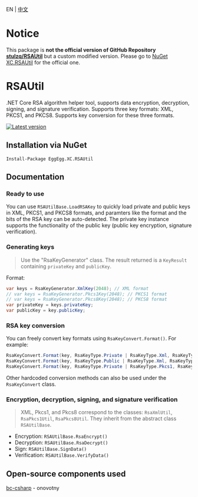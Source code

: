 EN | [中文](README_Chinese.md)

# Notice

This package is **not the official version of GitHub Repository [stulzq/RSAUtil](https://github.com/stulzq/RSAUtil)** but a custom modified version. Please go to [NuGet XC.RSAUtil](https://www.nuget.org/packages/XC.RSAUtil) for the official one.

# RSAUtil
.NET Core RSA algorithm helper tool, supports data encryption, decryption, signing, and signature verification. Supports three key formats: XML, PKCS1, and PKCS8. Supports key conversion for these three formats.

[![Latest version](https://img.shields.io/nuget/v/EggEgg.XC.RSAUtil.svg?style=flat-square)](https://www.nuget.org/packages/EggEgg.XC.RSAUtil/)

## Installation via NuGet
````shell
Install-Package EggEgg.XC.RSAUtil
````

## Documentation

### Ready to use

You can use `RSAUtilBase.LoadRSAKey` to quickly load private and public keys in XML, PKCS1, and PKCS8 formats, and paramters like the format and the bits of the RSA key can be auto-detected. The private key instance supports the functionality of the public key (public key encryption, signature verification).

### Generating keys

> Use the "RsaKeyGenerator" class. The result returned is a `KeyResult` containing `privateKey` and `publicKey`.

Format:

```csharp
var keys = RsaKeyGenerator.XmlKey(2048); // XML format
// var keys = RsaKeyGenerator.Pkcs1Key(2048); // PKCS1 format
// var keys = RsaKeyGenerator.Pkcs8Key(2048); // PKCS8 format
var privateKey = keys.privateKey;
var publicKey = key.publicKey;
```

### RSA key conversion

You can freely convert key formats using `RsaKeyConvert.Format()`. For example:

```cs
RsaKeyConvert.Format(key, RsaKeyType.Private | RsaKeyType.Xml, RsaKeyType.Private | RsaKeyType.Pkcs1);
RsaKeyConvert.Format(key, RsaKeyType.Public | RsaKeyType.Xml, RsaKeyType.Public | RsaKeyType.Pkcs1);
RsaKeyConvert.Format(key, RsaKeyType.Private | RsaKeyType.Pkcs1, RsaKeyType.Public | RsaKeyType.Pkcs8);
```

Other hardcoded conversion methods can also be used under the `RsaKeyConvert` class.

### Encryption, decryption, signing, and signature verification

> XML, Pkcs1, and Pkcs8 correspond to the classes: `RsaXmlUtil`, `RsaPkcs1Util`, `RsaPkcs8Util`. They inherit from the abstract class `RSAUtilBase`.

- Encryption: `RSAUtilBase.RsaEncrypt()`
- Decryption: `RSAUtilBase.RsaDecrypt()`
- Sign: `RSAUtilBase.SignData()`
- Verification: `RSAUtilBase.VerifyData()`

## Open-source components used

[bc-csharp](https://github.com/onovotny/bc-csharp "bc-csharp") - onovotny